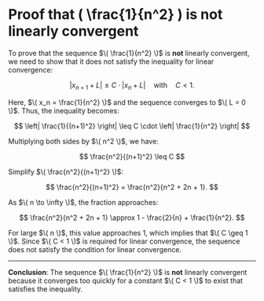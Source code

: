 # Proof that \( \frac{1}{n^2} \) is not linearly convergent

To prove that the sequence $\( \frac{1}{n^2} \)$ is **not** linearly convergent, we need to show that it does not satisfy the inequality for linear convergence:

$$
|x_{n+1} + L| \leq C \cdot |x_n + L| \quad \text{with} \quad C < 1.
$$

Here, $\( x_n = \frac{1}{n^2} \)$ and the sequence converges to $\( L = 0 \)$. Thus, the inequality becomes:

$$
\left| \frac{1}{(n+1)^2} \right| \leq C \cdot \left| \frac{1}{n^2} \right|
$$

Multiplying both sides by $\( n^2 \)$, we have:

$$
\frac{n^2}{(n+1)^2} \leq C
$$

Simplify $\( \frac{n^2}{(n+1)^2} \)$:

$$
\frac{n^2}{(n+1)^2} = \frac{n^2}{n^2 + 2n + 1}.
$$

As $\( n \to \infty \)$, the fraction approaches:

$$
\frac{n^2}{n^2 + 2n + 1} \approx 1 - \frac{2}{n} + \frac{1}{n^2}.
$$

For large $\( n \)$, this value approaches 1, which implies that $\( C \geq 1 \)$. Since $\( C < 1 \)$ is required for linear convergence, the sequence does not satisfy the condition for linear convergence.

---

**Conclusion**: The sequence $\( \frac{1}{n^2} \)$ is **not** linearly convergent because it converges too quickly for a constant $\( C < 1 \)$ to exist that satisfies the inequality.
